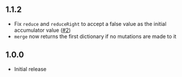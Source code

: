 ## 1.1.2

* Fix `reduce` and `reduceRight` to accept a false value as the initial accumulator value ([#2](https://github.com/F-RDY/llama/pull/2))
* `merge` now returns the first dictionary if no mutations are made to it

## 1.0.0

* Initial release
